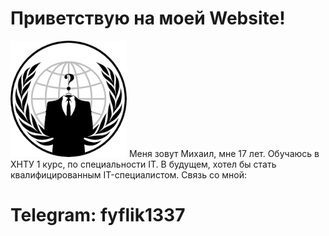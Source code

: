 # Приветствую на моей Website!
![Yeti 5](https://github.com/globo22222/pupi/blob/main/%D0%91%D0%B5%D0%B7%20%D0%BD%D0%B0%D0%B7%D0%B2%D0%B0%D0%BD%D0%B8%D1%8F.png)
Меня зовут Михаил, мне 17 лет. Обучаюсь в ХНТУ 1 курс, по специальности IT.
В будущем, хотел бы стать квалифицированным IT-специалистом.
Связь со мной:
# Telegram: fyflik1337
